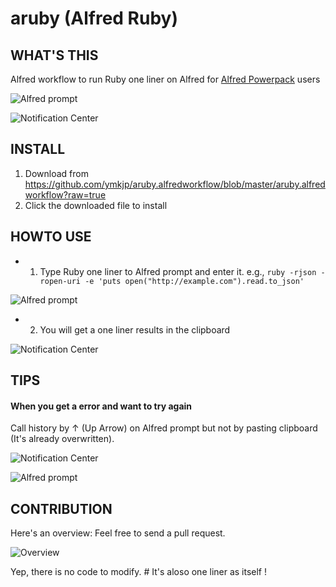 aruby (Alfred Ruby)
========================

## WHAT'S THIS
Alfred workflow to run Ruby one liner on Alfred for [Alfred Powerpack](http://www.alfredapp.com/powerpack/) users

![Alfred prompt](https://dl.dropboxusercontent.com/u/6998388/img/Screenshot%202014-07-11%2003.08.53.png "ruby --version")

![Notification Center](https://dl.dropboxusercontent.com/u/6998388/img/Screenshot%202014-07-11%2003.08.57.png "Copied to Clipboard")


## INSTALL

1. Download from https://github.com/ymkjp/aruby.alfredworkflow/blob/master/aruby.alfredworkflow?raw=true
2. Click the downloaded file to install


## HOWTO USE

* 1. Type Ruby one liner to Alfred prompt and enter it. e.g., `ruby -rjson -ropen-uri -e 'puts open("http://example.com").read.to_json'`

![Alfred prompt](https://dl.dropboxusercontent.com/u/6998388/img/Screenshot%202014-07-11%2002.42.30.png "Type one liner to Alfred prompt")

* 2. You will get a one liner results in the clipboard

![Notification Center](https://dl.dropboxusercontent.com/u/6998388/img/Screenshot%202014-07-11%2002.42.38.png "Copied to clipboard")


## TIPS

#### When you get a error and want to try again
Call history by ↑ (Up Arrow) on Alfred prompt but not by pasting clipboard (It's already overwritten).

![Notification Center](https://dl.dropboxusercontent.com/u/6998388/img/Screenshot%202014-07-11%2004.38.24.png "When error occured")

![Alfred prompt](https://dl.dropboxusercontent.com/u/6998388/img/Screenshot%202014-07-11%2004.38.45.png "When error occured")


## CONTRIBUTION

Here's an overview: Feel free to send a pull request.

![Overview](https://dl.dropboxusercontent.com/u/6998388/img/Screenshot%202014-07-11%2003.21.26.png "So simple")


Yep, there is no code to modify.  # It's aloso one liner as itself !


